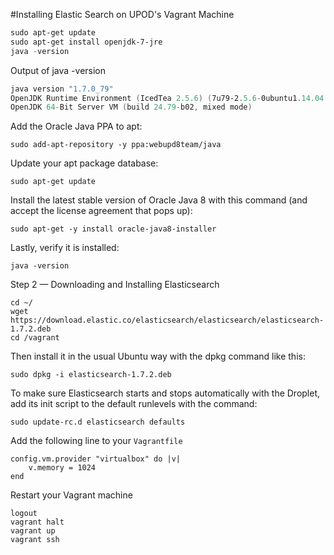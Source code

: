 #Installing Elastic Search on UPOD's Vagrant Machine

```powershell
sudo apt-get update
sudo apt-get install openjdk-7-jre
java -version
```

Output of java -version

```powershell
java version "1.7.0_79"
OpenJDK Runtime Environment (IcedTea 2.5.6) (7u79-2.5.6-0ubuntu1.14.04.1)
OpenJDK 64-Bit Server VM (build 24.79-b02, mixed mode)
```
Add the Oracle Java PPA to apt:

	sudo add-apt-repository -y ppa:webupd8team/java

Update your apt package database:

	sudo apt-get update

Install the latest stable version of Oracle Java 8 with this command (and accept the license agreement that pops up):

	sudo apt-get -y install oracle-java8-installer

Lastly, verify it is installed:

	java -version

Step 2 — Downloading and Installing Elasticsearch

```
cd ~/
wget https://download.elastic.co/elasticsearch/elasticsearch/elasticsearch-1.7.2.deb
cd /vagrant
```
Then install it in the usual Ubuntu way with the dpkg command like this:

	sudo dpkg -i elasticsearch-1.7.2.deb

To make sure Elasticsearch starts and stops automatically with the Droplet, add its init script to the default runlevels with the command:

	sudo update-rc.d elasticsearch defaults

Add the following line to your `Vagrantfile`

```
config.vm.provider "virtualbox" do |v|
    v.memory = 1024
end
```

Restart your Vagrant machine

```
logout
vagrant halt
vagrant up
vagrant ssh
```
